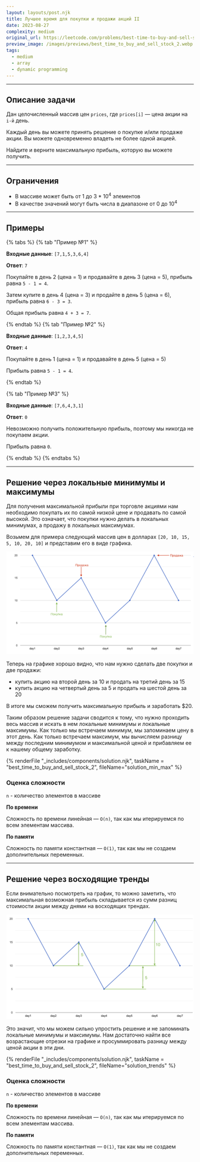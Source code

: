 ```yaml
---
layout: layouts/post.njk
title: Лучшее время для покупки и продажи акций II
date: 2023-08-27
complexity: medium
original_url: https://leetcode.com/problems/best-time-to-buy-and-sell-stock-ii/
preview_image: /images/previews/best_time_to_buy_and_sell_stock_2.webp
tags:
  - medium
  - array
  - dynamic programming
---
```

---

## Описание задачи

Дан целочисленный массив цен `prices`, где `prices[i]` — цена акции на `i-й` день.

Каждый день вы можете принять решение о покупке и/или продаже акции.
Вы можете одновременно владеть не более одной акцией.

Найдите и верните максимальную прибыль, которую вы можете получить.

---

## Ограничения

- В массиве может быть от 1 до 3 * 10<sup>4</sup> элементов
- В качестве значений могут быть числа в диапазоне от 0 до 10<sup>4</sup>

---

## Примеры

{% tabs %}
{% tab "Пример №1" %}

**Входные данные**: `[7,1,5,3,6,4]`

**Ответ**: `7`

Покупайте в день 2 (цена = 1) и продавайте в день 3 (цена = 5), прибыль равна `5 - 1 = 4`.

Затем купите в день 4 (цена = 3) и продайте в день 5 (цена = 6), прибыль равна `6 - 3 = 3`.

Общая прибыль равна `4 + 3 = 7`.

{% endtab %}
{% tab "Пример №2" %}

**Входные данные**: `[1,2,3,4,5]`

**Ответ**: `4`

Покупайте в день 1 (цена = 1) и продавайте в день 5 (цена = 5)

Прибыль равна `5 - 1 = 4`.

{% endtab %}

{% tab "Пример №3" %}

**Входные данные**: `[7,6,4,3,1]`

**Ответ**: `0`

Невозможно получить положительную прибыль, поэтому мы никогда не покупаем акции.

Прибыль равна `0`.

{% endtab %}
{% endtabs %}

---

## Решение через локальные минимумы и максимумы

Для получения максимальной прибыли при торговле акциями нам необходимо покупать их по самой низкой цене и продавать по самой высокой.
Это означает, что покупки нужно делать в локальных минимумах, а продажу в локальных максимумах.

Возьмем для примера следующий массив цен в долларах `[20, 10, 15, 5, 10, 20, 10]` и представим его в виде графика.

![График цен](/images/resources/chart.jpg)

Теперь на графике хорошо видно, что нам нужно сделать две покупки и две продажи:
- купить акцию на второй день за 10 и продать на третий день за 15
- купить акцию на четвертый день за 5 и продать на шестой день за 20

В итоге мы сможем получить максимальную прибыль и заработать $20.

Таким образом решение задачи сводится к тому, что нужно проходить весь массив и искать в нем локальные минимумы и локальные максимумы.
Как только мы встречаем минимум, мы запоминаем цену в этот день. Как только встречаем максимум, мы вычисляем разницу между
последним минимумом и максимальной ценой и прибавляем ее к нашему общему заработку.

{% renderFile "_includes/components/solution.njk", taskName = "best_time_to_buy_and_sell_stock_2", fileName="solution_min_max" %}

### Оценка сложности

`n` - количество элементов в массиве

**По времени**

Сложность по времени линейная — `O(n)`, так как мы итерируемся по всем элементам массива.

**По памяти**

Сложность по памяти константная — `O(1)`, так как мы не создаем дополнительных переменных.

---

## Решение через восходящие тренды

Если внимательно посмотреть на график, то можно заметить, что максимальная возможная прибыль складывается из сумм
разниц стоимости акции между днями на восходящих трендах.

![График цен](/images/resources/chart2.jpg)

Это значит, что мы можем сильно упростить решение и не запоминать локальные минимумы и максимумы.
Нам достаточно найти все возрастающие отрезки на графике и просуммировать разницу между ценой акции в эти дни.

{% renderFile "_includes/components/solution.njk", taskName = "best_time_to_buy_and_sell_stock_2", fileName="solution_trends" %}

### Оценка сложности

`n` - количество элементов в массиве

**По времени**

Сложность по времени линейная — `O(n)`, так как мы итерируемся по всем элементам массива.

**По памяти**

Сложность по памяти константная — `O(1)`, так как мы не создаем дополнительных переменных.
